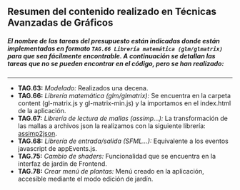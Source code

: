 ## Resumen del contenido realizado en Técnicas Avanzadas de Gráficos
##### El nombre de las tareas del presupuesto están indicadas donde están implementadas en formato `TAG.66 Librería matemática (glm/glmatrix)` para que sea fácilmente encontrable. A continuación se detallan las tareas que no se pueden encontrar en el código, pero se han realizado:
---
- **TAG.63:** _Modelado:_ Realizados una decena.
- **TAG.66:** _Librería matemática (glm/glmatrix):_ Se encuentra en la carpeta content (gl-matrix.js y gl-matrix-min.js) y la importamos en el index.html de la aplicación.
- **TAG.67:** _Librería de lectura de mallas (assimp…):_ La transformación de las mallas a archivos json la realizamos con la siguiente librería: [assimp2json](https://github.com/acgessler/assimp2json).
- **TAG.68:** _Librería de entrada/salida (SFML…):_ Equivalente a los eventos javascript de appEvents.js.
- **TAG.75:** _Cambio de shaders:_ Funcionalidad que se encuentra en la interfaz de jardín de Frontend.
- **TAG.78:** _Crear menú de plantas:_ Menú creado en la aplicación, accesible mediante el modo edición de jardín.

